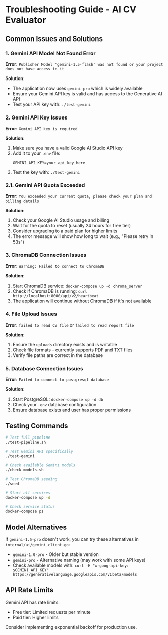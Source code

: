 # Troubleshooting Guide - AI CV Evaluator

## Common Issues and Solutions

### 1. Gemini API Model Not Found Error

**Error:** `Publisher Model 'gemini-1.5-flash' was not found or your project does not have access to it`

**Solution:** 
- The application now uses `gemini-pro` which is widely available
- Ensure your Gemini API key is valid and has access to the Generative AI API
- Test your API key with: `./test-gemini`

### 2. Gemini API Key Issues

**Error:** `Gemini API key is required`

**Solution:**
1. Make sure you have a valid Google AI Studio API key
2. Add it to your `.env` file:
   ```
   GEMINI_API_KEY=your_api_key_here
   ```
3. Test the key with: `./test-gemini`

### 2.1. Gemini API Quota Exceeded

**Error:** `You exceeded your current quota, please check your plan and billing details`

**Solution:**
1. Check your Google AI Studio usage and billing
2. Wait for the quota to reset (usually 24 hours for free tier)
3. Consider upgrading to a paid plan for higher limits
4. The error message will show how long to wait (e.g., "Please retry in 53s")

### 3. ChromaDB Connection Issues

**Error:** `Warning: Failed to connect to ChromaDB`

**Solution:**
1. Start ChromaDB service: `docker-compose up -d chroma_server`
2. Check if ChromaDB is running: `curl http://localhost:8000/api/v2/heartbeat`
3. The application will continue without ChromaDB if it's not available

### 4. File Upload Issues

**Error:** `failed to read CV file` or `failed to read report file`

**Solution:**
1. Ensure the `uploads` directory exists and is writable
2. Check file formats - currently supports PDF and TXT files
3. Verify file paths are correct in the database

### 5. Database Connection Issues

**Error:** `Failed to connect to postgresql database`

**Solution:**
1. Start PostgreSQL: `docker-compose up -d db`
2. Check your `.env` database configuration
3. Ensure database exists and user has proper permissions

## Testing Commands

```bash
# Test full pipeline
./test-pipeline.sh

# Test Gemini API specifically
./test-gemini

# Check available Gemini models
./check-models.sh

# Test ChromaDB seeding
./seed

# Start all services
docker-compose up -d

# Check service status
docker-compose ps
```

## Model Alternatives

If `gemini-1.5-pro` doesn't work, you can try these alternatives in `internal/ai/gemini_client.go`:

- `gemini-1.0-pro` - Older but stable version  
- `gemini-pro` - Alternative naming (may work with some API keys)
- Check available models with: `curl -H "x-goog-api-key: $GEMINI_API_KEY" https://generativelanguage.googleapis.com/v1beta/models`

## API Rate Limits

Gemini API has rate limits:
- Free tier: Limited requests per minute
- Paid tier: Higher limits

Consider implementing exponential backoff for production use.
